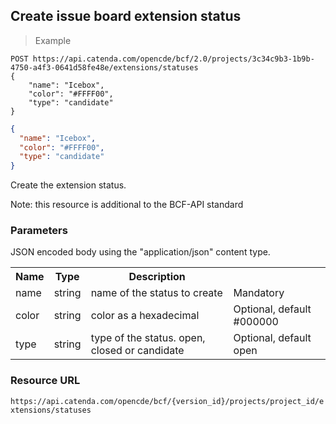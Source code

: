 ## Create issue board extension status

> Example

```http
POST https://api.catenda.com/opencde/bcf/2.0/projects/3c34c9b3-1b9b-4750-a4f3-0641d58fe48e/extensions/statuses
{
    "name": "Icebox",
    "color": "#FFFF00",
    "type": "candidate"
}
```

```json
{
  "name": "Icebox",
  "color": "#FFFF00",
  "type": "candidate"
}
```

Create the extension status.

Note: this resource is additional to the BCF-API standard

### Parameters

JSON encoded body using the "application/json" content type.

<table class="table">
    <tr><th>Name</th><th>Type</th><th>Description</th><th></th></tr>
    <tr>
        <td>name</td>
        <td>string</td>
        <td>name of the status to create</td>
        <td>Mandatory</td>
    </tr>
    <tr>
        <td>color</td>
        <td>string</td>
        <td>color as a hexadecimal</td>
        <td>Optional, default #000000</td>
    </tr>
    <tr>
        <td>type</td>
        <td>string</td>
        <td>type of the status. open, closed or candidate</td>
        <td>Optional, default open</td>
    </tr>
</table>

### Resource URL

`https://api.catenda.com/opencde/bcf/{version_id}/projects/project_id/extensions/statuses`
